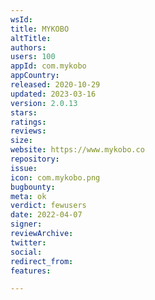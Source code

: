 ```yaml
---
wsId: 
title: MYKOBO
altTitle: 
authors: 
users: 100
appId: com.mykobo
appCountry: 
released: 2020-10-29
updated: 2023-03-16
version: 2.0.13
stars: 
ratings: 
reviews: 
size: 
website: https://www.mykobo.co
repository: 
issue: 
icon: com.mykobo.png
bugbounty: 
meta: ok
verdict: fewusers
date: 2022-04-07
signer: 
reviewArchive: 
twitter: 
social: 
redirect_from: 
features: 

---
```


